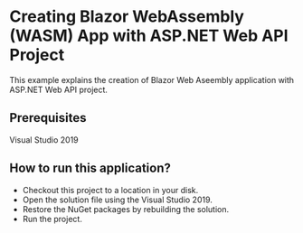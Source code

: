 # Creating Blazor WebAssembly (WASM) App with ASP.NET Web API Project 

This example explains the creation of Blazor Web Aseembly application with ASP.NET Web API project.

## Prerequisites

Visual Studio 2019

## How to run this application?

* Checkout this project to a location in your disk.
* Open the solution file using the Visual Studio 2019.
* Restore the NuGet packages by rebuilding the solution.
* Run the project.